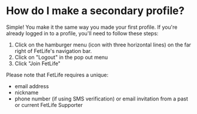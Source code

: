 # How do I make a secondary profile?

Simple! You make it the same way you made your first profile. If you're already logged in to a profile, you'll need to follow these steps:
 
1. Click on the hamburger menu (icon with three horizontal lines) on the far right of FetLife's navigation bar.
2. Click on "Logout" in the pop out menu
3. Click "Join FetLife"

Please note that FetLife requires a unique:

- email address
- nickname
- phone number (if using SMS verification) or email invitation from a past or current FetLife Supporter

